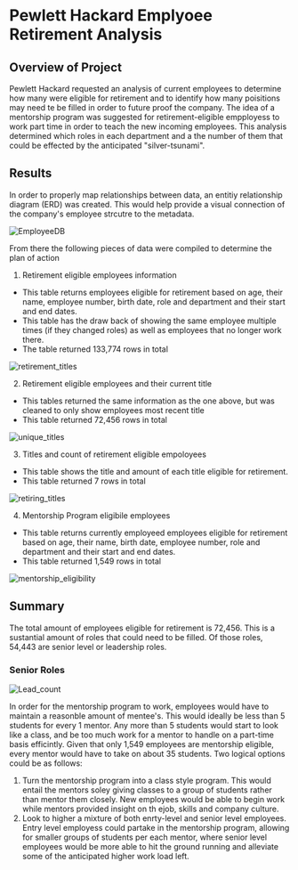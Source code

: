 # Pewlett Hackard Emplyoee Retirement Analysis
## Overview of Project
Pewlett Hackard requested an analysis of current employees to determine how many were eligible for retirement and to identify how many poisitions may need te be filled in order to future proof the company. The idea of a mentorship program was suggested for retirement-eligible empployess to work part time in order to teach the new incoming employees. This analysis determined which roles in each department and a the number of them that could be effected by the anticipated "silver-tsunami".

## Results
In order to properly map relationships between data, an entitiy relationship diagram (ERD) was created. This would help provide a visual connection of the company's employee strcutre to the metadata.

![EmployeeDB](https://user-images.githubusercontent.com/102814578/172492861-a661f308-9c3f-45f8-a67a-1309df25bf2b.png)

From there the following pieces of data were compiled to determine the plan of action
1. Retirement eligible employees information
  - This table returns employees eligible for retirement based on age, their name, employee number, birth date, role and department and their start and end dates.
  - This table has the draw back of showing the same employee multiple times (if they changed roles) as well as employees that no longer work there. 
  - The table returned 133,774 rows in total
  
![retirement_titles](https://user-images.githubusercontent.com/102814578/172496362-76194da2-e3cc-454a-b895-8fbc0e0963ce.png)

2. Retirement eligible employees and their current title
  - This tables returned the same information as the one above, but was cleaned  to only show employees most recent title
  - This table returned 72,456 rows in total
  
![unique_titles](https://user-images.githubusercontent.com/102814578/172496911-b040a832-e6c6-4293-8606-f3fe4690ac64.png)

3. Titles and count of retirement eligible empoloyees
  - This table shows the title and amount of each title eligible for retirement.
  - This table returned 7 rows in total
  
![retiring_titles](https://user-images.githubusercontent.com/102814578/172961475-66d5e775-cf6d-4a98-961b-977060663f90.png)

4. Mentorship Program eligibile employees
  - This table returns currently employeed employees eligible for retirement based on age, their name, birth date, employee number, role and department and their start and end dates.
  - This table returned 1,549 rows in total
  
![mentorship_eligibility](https://user-images.githubusercontent.com/102814578/172499098-93f1a071-aeb0-444c-afb1-7b32f2061423.png)

## Summary
The total amount of employees eligible for retirement is 72,456. This is a sustantial amount of roles that could need to be filled. Of those roles, 54,443 are senior level or leadership roles.
### Senior Roles

![Lead_count](https://user-images.githubusercontent.com/102814578/172965683-900ddb4c-8f02-42d5-bd92-95d5c28d6054.png)

In order for the mentorship program to work, employees would have to maintain a reasonble amount of mentee's. This would ideally be less than 5 students for every 1 mentor. Any more than 5 students would start to look like a class, and be too much work for a mentor to handle on a part-time basis efficintly. Given that only 1,549 employees are mentorship eligible, every mentor would have to take on about 35 students. Two logical options could be as follows:
1. Turn the mentorship program into a class style program. This would entail the mentors soley giving classes to a group of students rather than mentor them closely. New employees would be able to begin work while mentors provided insight on th ejob, skills and company culture. 
2. Look to higher a mixture of both enrty-level and senior level employees. Entry level employess could partake in the mentorship program, allowing for smaller groups of students per each mentor, where senior level employees would be more able to hit the ground running and alleviate some of the anticipated higher work load left.
